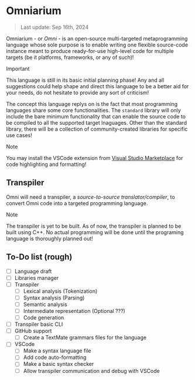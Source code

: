 # Omniarium

> Last update: Sep 16th, 2024

Omniarium - or *Omni* - is an open-source multi-targeted metaprogramming language whose sole purpose
is to enable writing one flexible source-code instance meant to produce ready-for-use high-level
code for multiple targets (be it platforms, frameworks, or any of such)!

> [!IMPORTANT]
> This language is still in its basic initial planning phase! Any and all suggestions could help
> shape and direct this language to be a better aid for your needs, do not hesitate to provide any
> sort of criticism!

The concept this language replys on is the fact that most programming languages share some core
functionalities. The `standard` library will only include the bare minimum functionality that can
enable the source code to be compiled to all the supported target lnaguages. Other than the standard
library, there will be a collection of community-created libraries for specific use cases!

> [!NOTE]
> You may install the VSCode extension from
> [Visual Studio Marketplace](https://marketplace.visualstudio.com/items?itemName=Endering.omniarium)
> for code highlighting and formatting!

## Transpiler

Omni will need a transpiler, a *source-to-source translator/compiler*, to convert Omni code into a
targeted programming language.

> [!NOTE]
> The transpiler is yet to be built. As of now, the transpiler is planned to be built using C++.
> No actual programming will be done until the programing language is thoroughly planned out!

## To-Do list (rough)

- [ ] Language draft
- [ ] Libraries manager
- [ ] Transpiler
  - [ ] Lexical analysis (Tokenization)
  - [ ] Syntax analysis (Parsing)
  - [ ] Semantic analysis
  - [ ] Intermediate representation (Optional ???)
  - [ ] Code generation
- [ ] Transpiler basic CLI
- [ ] GitHub support
  - [ ] Create a TextMate grammars files for the language
- [ ] VSCode
  - [ ] Make a syntax language file
  - [ ] Add code auto-formatting
  - [ ] Make a basic syntax checker
  - [ ] Allow transpiler communication and debug with VSCode
